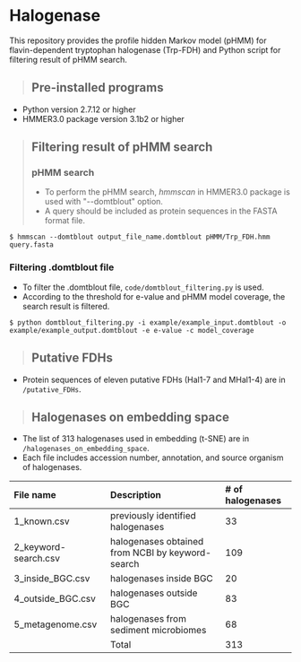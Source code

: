 # Halogenase
This repository provides the profile hidden Markov model (pHMM) for flavin-dependent tryptophan halogenase (Trp-FDH) and Python script for filtering result of pHMM search.

>## Pre-installed programs
* Python version 2.7.12 or higher
* HMMER3.0 package version 3.1b2 or higher

>## Filtering result of pHMM search
>### pHMM search
>  - To perform the pHMM search, *hmmscan* in HMMER3.0 package is used with "--domtblout" option.   
>  - A query should be included as protein sequences in the FASTA format file.   
```
$ hmmscan --domtblout output_file_name.domtblout pHMM/Trp_FDH.hmm query.fasta
```

### Filtering .domtblout file
  - To filter the .domtblout file, ```code/domtblout_filtering.py``` is used.   
  - According to the threshold for e-value and pHMM model coverage, the search result is filtered.
```
$ python domtblout_filtering.py -i example/example_input.domtblout -o example/example_output.domtblout -e e-value -c model_coverage
```

>## Putative FDHs   
* Protein sequences of eleven putative FDHs (Hal1-7 and MHal1-4) are in ```/putative_FDHs```.

>## Halogenases on embedding space   
* The list of 313 halogenases used in embedding (t-SNE) are in ```/halogenases_on_embedding_space```.   
* Each file includes accession number, annotation, and source organism of halogenases.   

|File name|Description|# of halogenases|
|:----|:----|:----|
|1_known.csv|previously identified halogenases|33|
|2_keyword-search.csv|halogenases obtained from NCBI by keyword-search|109|
|3_inside_BGC.csv|halogenases inside BGC|20|
|4_outside_BGC.csv|halogenases outside BGC|83|
|5_metagenome.csv|halogenases from sediment microbiomes|68|
||Total|313|



